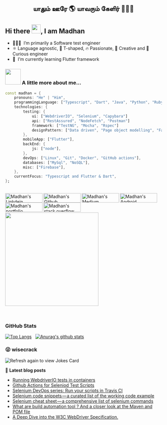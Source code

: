 <h2 align="center">யாதும் ஊரே 🌎 யாவரும் கேளிர் 🧑‍🤝‍🧑</h2>

## Hi there <img src="https://github.com/TheDudeThatCode/TheDudeThatCode/blob/master/Assets/Hi.gif" width="29px">, I am Madhan

- 👨🏻‍💻  &nbsp;I’m primarily a Software test engineer
- ⚛️ Language agnostic, 🤸 T-shaped, 🔥 Passionate, 🎨 Creative and 🧐 Curious engineer 
- 🌱  &nbsp;I’m currently learning Flutter framework

### <img src="https://media.giphy.com/media/VgCDAzcKvsR6OM0uWg/giphy.gif" width="50"> A little more about me...  

```dart
const madhan = {
    pronouns: "He" | "Him",
    programmingLanguage: ["Typescript", "Dart", "Java", "Python", "Ruby"],
    technologies: {
        testing: {
            ui: ["WebdriverIO", "Selenium", "Capybara"]
            api: ["RestAssured", "NodeFetch", "Postman"]
            framework: ["TestNG", "Mocha", "Rspec"]
            designPattern: ["Data driven", "Page object modelling", "Factory design pattern"]
        },
        mobileApp: ["Flutter"],
        backEnd: {
            js: ["node"],
        },
        devOps: ["Linux", "Git", "Docker", "GitHub actions"],
        databases: ["MySql", "NoSQL"],
        misc: ["Firebase"],
    },
    currentFocus: "Typescript and Flutter & Dart",
};
```

<br/>

<a href="https://linkedin.com/in/madhank93">
  <img align="left" alt="Madhan's Linkdein" width="120px" height="30px" src="https://img.shields.io/badge/LinkedIn-0077B5?style=for-the-badge&logo=linkedin&logoColor=white" />
</a>

<a href="https://github.com/madhank93">
  <img align="left" alt="Madhan's Github" width="120px" height="30px" src="https://img.shields.io/badge/GitHub-100000?style=for-the-badge&logo=github&logoColor=white" />
</a>

<a href="https://medium.com/@madhankumaravelu93">
  <img align="left" alt="Madhan's Medium" width="120px" height="30px" src="https://img.shields.io/badge/Medium-12100E?style=for-the-badge&logo=medium&logoColor=white" />
</a>

<a href="https://play.google.com/store/apps/developer?id=Madhan+Kumaravelu&hl=en">
  <img align="left" alt="Madhan's Android publication" width="120px" height="30px" src="https://img.shields.io/badge/Google_Play-414141?style=for-the-badge&logo=google-play&logoColor=white" />
</a>

<a href="https://madhank93.github.io/">
  <img align="left" alt="Madhan's portfolio" width="120px" height="30px" src="https://img.shields.io/badge/Blogger-FF5722?style=for-the-badge&logo=blogger&logoColor=white" />
</a>

<a href="https://stackoverflow.com/users/5514320/madhan">
  <img align="left" alt="Madhan's stack overflow" width="120px" height="30px" src="https://img.shields.io/badge/Stack_Overflow-FE7A16?style=for-the-badge&logo=stack-overflow&logoColor=white" />
</a>

<br/>

&nbsp;

<a align="right" href="https://www.codewars.com/users/madhank93">
<img src="https://www.codewars.com/users/madhank93/badges/large" width=300 heigh=300>
</a>

&nbsp;

### GitHub Stats

[![Top Langs](https://github-readme-stats.vercel.app/api/top-langs/?username=madhank93&theme=tokyonight)](https://github.com/madhank93/github-readme-stats)
&nbsp;
[![Anurag's github stats](https://github-readme-stats.vercel.app/api?username=madhank93&show_icons=true&theme=tokyonight)](https://github.com/madhank93/github-readme-stats)


### 😜 wisecrack

<img src="https://readme-jokes.vercel.app/api" alt="Refresh again to view Jokes Card" />

📕 **Latest blog posts**
<!-- BLOG-POST-LIST:START -->
- [Running WebdriverIO tests in containers](https://medium.com/testvagrant/running-webdriverio-tests-in-containers-871e0238e31f?source=rss-746ce7a5b455------2)
- [Github Actions for Seleniod Test Scripts](https://medium.com/testvagrant/github-actions-for-seleniod-test-scripts-df469062a08c?source=rss-d5262110f51------2)
- [Selenium DevOps series: Run your scripts in Travis CI](https://medium.com/@madhankumaravelu93/selenium-devops-series-run-your-scripts-in-travis-ci-b3505aaad367?source=rss-746ce7a5b455------2)
- [Selenium code snippets — a curated list of the working code example](https://medium.com/@madhankumaravelu93/selenium-code-snippets-a-curated-list-of-the-working-code-example-f7fbc692c2b6?source=rss-746ce7a5b455------2)
- [Selenium cheat sheet — a comprehensive list of selenium commands](https://medium.com/@madhankumaravelu93/selenium-cheat-sheet-a-comprehensive-list-of-selenium-commands-fa4c5c9d11ab?source=rss-746ce7a5b455------2)
- [What are build automation tool ? And a closer look at the Maven and POM file](https://medium.com/@madhankumaravelu93/what-are-build-automation-tool-and-a-closer-look-at-the-maven-and-pom-file-7b209a8a6c61?source=rss-746ce7a5b455------2)
- [A Deep Dive into the W3C WebDriver Specification.](https://medium.com/@madhankumaravelu93/a-deep-dive-into-the-w3c-webdriver-specification-fcf0906048f9?source=rss-746ce7a5b455------2)
<!-- BLOG-POST-LIST:END -->
